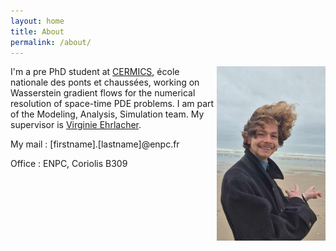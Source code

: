 ```yaml
---
layout: home
title: About
permalink: /about/
---
```



<img src="/images/beach-me.jpeg" alt="Myself" align="right" style="width:174px; height=279px">

I'm a pre PhD student at [CERMICS](https://cermics-lab.enpc.fr), école nationale des ponts et chaussées, working on Wasserstein gradient flows for the numerical resolution of space-time PDE problems. I am part of the Modeling, Analysis, Simulation team. My supervisor is [Virginie Ehrlacher](https://team.inria.fr/matherials/team-members/virginie-ehrlacher-galland/).

My mail : [firstname].[lastname]@enpc.fr

Office : ENPC, Coriolis B309 